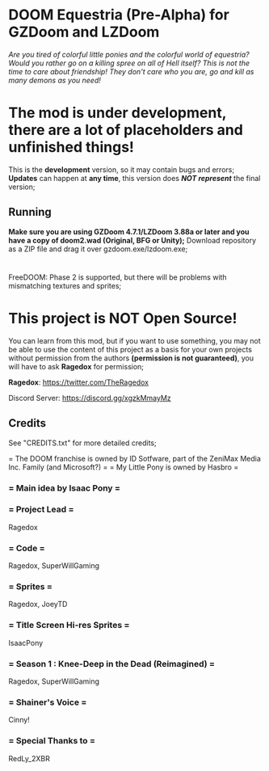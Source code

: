 # DOOM Equestria (Pre-Alpha) for GZDoom and LZDoom

*Are you tired of colorful little ponies and the colorful world of equestria? Would you rather go on a killing spree on all of Hell itself? This is not the time to care about friendship! They don't care who you are, go and kill as many demons as you need!*

# The mod is under development, there are a lot of placeholders and unfinished things!
This is the **development** version, so it may contain bugs and errors;
**Updates** can happen at **any time**, this version does ***NOT represent*** the final version;

## Running

**Make sure you are using GZDoom 4.7.1/LZDoom 3.88a or later and you have a copy of doom2.wad (Original, BFG or Unity);**
Download repository as a ZIP file and drag it over gzdoom.exe/lzdoom.exe;
#
FreeDOOM: Phase 2 is supported, but there will be problems with mismatching textures and sprites;

# This project is **NOT Open Source**!
You can learn from this mod, but if you want to use something, you may not be able to use the content of this project as a basis for your own projects without permission from the authors **(permission is not guaranteed)**, you will have to ask **Ragedox** for permission;

**Ragedox**: https://twitter.com/TheRagedox

Discord Server: https://discord.gg/xgzkMmayMz

## Credits
See "CREDITS.txt" for more detailed credits;

= The DOOM franchise is owned by ID Sotfware, part of the ZeniMax Media Inc. Family (and Microsoft?) =
= My Little Pony is owned by Hasbro =

### = Main idea by Isaac Pony =

### = Project Lead =
Ragedox

### = Code =
Ragedox, SuperWillGaming 

### = Sprites =
Ragedox, JoeyTD

### = Title Screen Hi-res Sprites =
IsaacPony

### = Season 1 : Knee-Deep in the Dead (Reimagined) =
Ragedox, SuperWillGaming

### = Shainer's Voice =
Cinny!

### = Special Thanks to =
RedLy_2XBR
